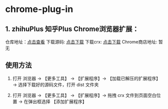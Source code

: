 # chrome-plug-in

## 1. zhihuPlus 知乎Plus Chrome浏览器扩展：


仓库地址：[点击查看](https://github.com/gaofanghuang/chrome-plug-in/tree/main/zhihuPlus)
下载源码: [点击下载](https://github.com/gaofanghuang/chrome-plug-in/tree/main/zhihuPlus/dist)
下载crx: [点击下载](https://github.com/gaofanghuang/chrome-plug-in/tree/main/zhihuPlus/dist.crx)
Chrome商店地址: 暂无

## 使用方法

1. 打开 浏览器 → 【更多工具】 → 【扩展程序】→ 【加载已解压的扩展程序】→ 选择下载好的源码文件，打开 dist 文件夹

2. 打开 浏览器 → 【更多工具】 → 【扩展程序】→ 拖拽 crx 文件到页面空白位置 → 在弹出框选择 【添加扩展程序】

